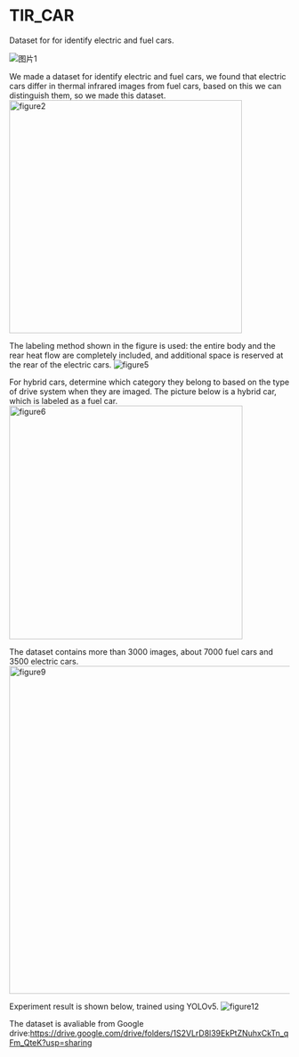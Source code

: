 # TIR_CAR
Dataset for for identify electric and fuel cars.

![图片1](https://user-images.githubusercontent.com/52853099/159113219-2e5a2b4d-6015-4012-b637-b3d99978c3c1.png)
 
We made a dataset for identify electric and fuel cars, we found that electric cars differ in thermal infrared images from fuel cars, based on this we can distinguish them, so we made this dataset.
<img width="418" alt="figure2" src="https://user-images.githubusercontent.com/52853099/159113996-2c614037-2cbd-4644-bd25-9e4c322bcc19.png">

The labeling method shown in the figure is used: the entire body and the rear heat flow are completely included, and additional space is reserved at the rear of the electric cars.
![figure5](https://user-images.githubusercontent.com/52853099/159113535-97778673-8c3b-4f80-b064-e7e46a8e182d.png)

For hybrid cars, determine which category they belong to based on the type of drive system when they are imaged. The picture below is a hybrid car, which is labeled as a fuel car.
<img width="419" alt="figure6" src="https://user-images.githubusercontent.com/52853099/159113997-fc02818b-4b34-4a8f-9862-9640988c5861.png">

The dataset contains more than 3000 images, about 7000 fuel cars and 3500 electric cars.
<img width="588" alt="figure9" src="https://user-images.githubusercontent.com/52853099/159114010-1112d416-8670-47c0-8fb7-d48f6aca145e.png">

Experiment result is shown below, trained using YOLOv5.
![figure12](https://user-images.githubusercontent.com/52853099/159113805-2524a150-d162-4178-88cf-af9ff64575c2.png)

The dataset is avaliable from Google drive:https://drive.google.com/drive/folders/1S2VLrD8l39EkPtZNuhxCkTn_qFm_QteK?usp=sharing
